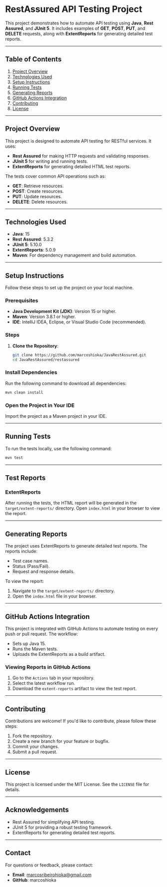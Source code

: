 # RestAssured API Testing Project

This project demonstrates how to automate API testing using **Java**, **Rest Assured**, and **JUnit 5**. It includes examples of **GET**, **POST**, **PUT**, and **DELETE** requests, along with **ExtentReports** for generating detailed test reports.

---

## **Table of Contents**
1. [Project Overview](#project-overview)
2. [Technologies Used](#technologies-used)
3. [Setup Instructions](#setup-instructions)
4. [Running Tests](#running-tests)
5. [Generating Reports](#generating-reports)
6. [GitHub Actions Integration](#github-actions-integration)
7. [Contributing](#contributing)
8. [License](#license)

---

## **Project Overview**
This project is designed to automate API testing for RESTful services. It uses:
- **Rest Assured** for making HTTP requests and validating responses.
- **JUnit 5** for writing and running tests.
- **ExtentReports** for generating detailed HTML test reports.

The tests cover common API operations such as:
- **GET**: Retrieve resources.
- **POST**: Create resources.
- **PUT**: Update resources.
- **DELETE**: Delete resources.

---

## **Technologies Used**
- **Java**: 15
- **Rest Assured**: 5.3.2
- **JUnit 5**: 5.10.0
- **ExtentReports**: 5.0.9
- **Maven**: For dependency management and build automation.

---

## **Setup Instructions**
Follow these steps to set up the project on your local machine.

### **Prerequisites**
- **Java Development Kit (JDK)**: Version 15 or higher.
- **Maven**: Version 3.8.1 or higher.
- **IDE**: IntelliJ IDEA, Eclipse, or Visual Studio Code (recommended).

### **Steps**
1. **Clone the Repository**:
   ```bash
   git clone https://github.com/marcoshioka/JavaRestAssured.git
   cd JavaRestAssured/restassured

### **Install Dependencies**
Run the following command to download all dependencies:
```bash
mvn clean install
```

### **Open the Project in Your IDE**
Import the project as a Maven project in your IDE.

---

## **Running Tests**
To run the tests locally, use the following command:
```bash
mvn test
```

---

## **Test Reports**
### **ExtentReports**
After running the tests, the HTML report will be generated in the `target/extent-reports/` directory. Open `index.html` in your browser to view the report.

---

## **Generating Reports**
The project uses ExtentReports to generate detailed test reports. The reports include:
- Test case names.
- Status (Pass/Fail).
- Request and response details.

To view the report:
1. Navigate to the `target/extent-reports/` directory.
2. Open the `index.html` file in your browser.

---

## **GitHub Actions Integration**
This project is integrated with GitHub Actions to automate testing on every push or pull request. The workflow:
- Sets up Java 15.
- Runs the Maven tests.
- Uploads the ExtentReports as a build artifact.

### **Viewing Reports in GitHub Actions**
1. Go to the `Actions` tab in your repository.
2. Select the latest workflow run.
3. Download the `extent-reports` artifact to view the test report.

---

## **Contributing**
Contributions are welcome! If you'd like to contribute, please follow these steps:
1. Fork the repository.
2. Create a new branch for your feature or bugfix.
3. Commit your changes.
4. Submit a pull request.

---

## **License**
This project is licensed under the MIT License. See the `LICENSE` file for details.

---

## **Acknowledgements**
- Rest Assured for simplifying API testing.
- JUnit 5 for providing a robust testing framework.
- ExtentReports for generating detailed test reports.

---

## **Contact**
For questions or feedback, please contact:
- **Email**: marcosribeirohioka@gmail.com
- **GitHub**: marcoshioka

